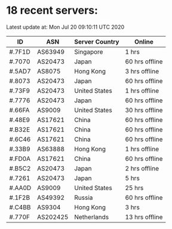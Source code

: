 # 18 recent servers:

Latest update at: Mon Jul 20 09:10:11 UTC 2020

| ID | ASN | Server Country | Online |
| -- | --- | -------------- | ------ |
| #.7F1D | AS63949 | Singapore | 1 hrs |
| #.7070 | AS20473 | Japan | 60 hrs offline |
| #.5AD7 | AS8075 | Hong Kong | 3 hrs offline |
| #.8073 | AS20473 | Japan | 60 hrs offline |
| #.73F9 | AS20473 | United States | 1 hrs offline |
| #.7776 | AS20473 | Japan | 60 hrs offline |
| #.66FA | AS9009 | United States | 30 hrs offline |
| #.48E9 | AS17621 | China | 60 hrs offline |
| #.B32E | AS17621 | China | 60 hrs offline |
| #.6C46 | AS17621 | China | 60 hrs offline |
| #.33B9 | AS63888 | Hong Kong | 1 hrs offline |
| #.FD0A | AS17621 | China | 60 hrs offline |
| #.B5C2 | AS20473 | Japan | 2 hrs offline |
| #.7261 | AS20473 | Japan | 5 hrs |
| #.AA0D | AS9009 | United States | 25 hrs |
| #.1F2B | AS49392 | Russia | 60 hrs offline |
| #.C4BB | AS9304 | Hong Kong | 3 hrs |
| #.770F | AS202425 | Netherlands | 13 hrs offline |

